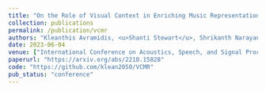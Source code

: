 ```yaml
---
title: "On the Role of Visual Context in Enriching Music Representations"
collection: publications
permalink: /publication/vcmr
authors: "Kleanthis Avramidis, <u>Shanti Stewart</u>, Shrikanth Narayanan"
date: 2023-06-04
venue: ["International Conference on Acoustics, Speech, and Signal Processing (ICASSP), 2023"]
paperurl: "https://arxiv.org/abs/2210.15828"
code: "https://github.com/klean2050/VCMR"
pub_status: "conference"
---
```

